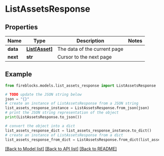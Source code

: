 # ListAssetsResponse


## Properties

Name | Type | Description | Notes
------------ | ------------- | ------------- | -------------
**data** | [**List[Asset]**](Asset.md) | The data of the current page | 
**next** | **str** | Cursor to the next page | 

## Example

```python
from fireblocks.models.list_assets_response import ListAssetsResponse

# TODO update the JSON string below
json = "{}"
# create an instance of ListAssetsResponse from a JSON string
list_assets_response_instance = ListAssetsResponse.from_json(json)
# print the JSON string representation of the object
print(ListAssetsResponse.to_json())

# convert the object into a dict
list_assets_response_dict = list_assets_response_instance.to_dict()
# create an instance of ListAssetsResponse from a dict
list_assets_response_from_dict = ListAssetsResponse.from_dict(list_assets_response_dict)
```
[[Back to Model list]](../README.md#documentation-for-models) [[Back to API list]](../README.md#documentation-for-api-endpoints) [[Back to README]](../README.md)


